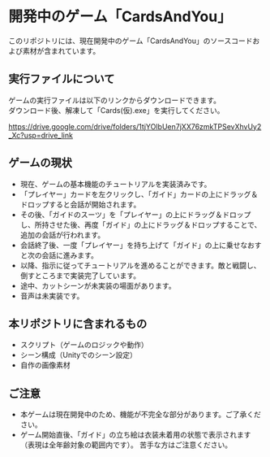 # 開発中のゲーム「CardsAndYou」

このリポジトリには、現在開発中のゲーム「CardsAndYou」のソースコードおよび素材が含まれています。

## 実行ファイルについて

ゲームの実行ファイルは以下のリンクからダウンロードできます。  
ダウンロード後、解凍して「Cards(仮).exe」を実行してください。

https://drive.google.com/drive/folders/1tjYOIbUen7jXX76zmkTPSevXhvUy2_Xc?usp=drive_link

## ゲームの現状

- 現在、ゲームの基本機能のチュートリアルを実装済みです。
- 「プレイヤー」カードを左クリックし、「ガイド」カードの上にドラッグ＆ドロップすると会話が開始されます。
- その後、「ガイドのスーツ」を「プレイヤー」の上にドラッグ＆ドロップし、所持させた後、再度「ガイド」の上にドラッグ＆ドロップすることで、追加の会話が行われます。
- 会話終了後、一度「プレイヤー」を持ち上げて「ガイド」の上に乗せなおすと次の会話に進みます。
- 以降、指示に従ってチュートリアルを進めることができます。敵と戦闘し、倒すところまで実装完了しています。
- 途中、カットシーンが未実装の場面があります。
- 音声は未実装です。

## 本リポジトリに含まれるもの

- スクリプト（ゲームのロジックや動作）
- シーン構成（Unityでのシーン設定）
- 自作の画像素材

## ご注意

- 本ゲームは現在開発中のため、機能が不完全な部分があります。ご了承ください。
- ゲーム開始直後、「ガイド」の立ち絵は衣装未着用の状態で表示されます（表現は全年齢対象の範囲内です）。
苦手な方はご注意ください。
